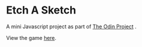 # Etch A Sketch

A mini Javascript project as part of [The Odin Project](https://www.theodinproject.com/) .

View the game [here](https://ypc-dev.github.io/etch-a-sketch/).

